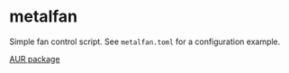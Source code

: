 # metalfan

Simple fan control script. See `metalfan.toml` for a configuration example.

[AUR package](https://aur.archlinux.org/packages/metalfan-git)
